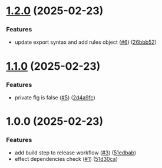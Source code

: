 # [1.2.0](https://github.com/mzkmnk/eslint-custom-rules/compare/v1.1.0...v1.2.0) (2025-02-23)


### Features

* update export syntax and add rules object ([#6](https://github.com/mzkmnk/eslint-custom-rules/issues/6)) ([26bbb52](https://github.com/mzkmnk/eslint-custom-rules/commit/26bbb52aad462d7edca6282a26decd11ba4deb2e))

# [1.1.0](https://github.com/mzkmnk/eslint-custom-rules/compare/v1.0.0...v1.1.0) (2025-02-23)


### Features

* private flg is false ([#5](https://github.com/mzkmnk/eslint-custom-rules/issues/5)) ([2d4a9fc](https://github.com/mzkmnk/eslint-custom-rules/commit/2d4a9fc7fe6ad78892b2533e4facd478495056f3))

# 1.0.0 (2025-02-23)


### Features

* add build step to release workflow ([#3](https://github.com/mzkmnk/eslint-custom-rules/issues/3)) ([51edbab](https://github.com/mzkmnk/eslint-custom-rules/commit/51edbabdabbdb6e74dac9b19c1f12103aaedb458))
* effect dependencies check ([#1](https://github.com/mzkmnk/eslint-custom-rules/issues/1)) ([51d30ca](https://github.com/mzkmnk/eslint-custom-rules/commit/51d30ca6205ea5c6a70bed826e7cc2ea01aed3c6))

